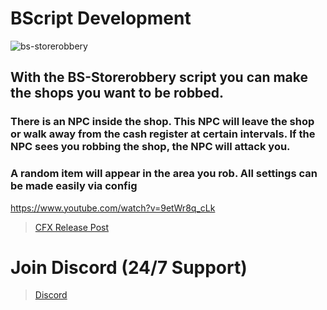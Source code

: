 # **BScript Development**
![bs-storerobbery](https://github.com/user-attachments/assets/1c96e706-254c-4e08-b9a0-ec53d8b6466a)

## With the BS-Storerobbery script you can make the shops you want to be robbed.

### There is an NPC inside the shop. This NPC will leave the shop or walk away from the cash register at certain intervals. If the NPC sees you robbing the shop, the NPC will attack you.

### A random item will appear in the area you rob. All settings can be made easily via config

https://www.youtube.com/watch?v=9etWr8q_cLk

> [CFX Release Post](https://forum.cfx.re/t/free-bs-breathalyzer-alcohol-drunk-breathalyzer-script/5279329)

# Join Discord (24/7 Support)
> [Discord](https://discord.gg/dxVJ2wxfc6)

